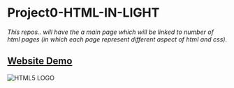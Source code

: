 # Project0-HTML-IN-LIGHT
*This repos.. will have the a main page which will be linked to number of html pages (in which each page represent different aspect of html and css).*

## [Website Demo](https://ninzarj01.github.io/Project0-HTML-IN-LIGHT/Main.html)  
![HTML5 LOGO](https://ninzarj01.github.io/Project0-HTML-IN-LIGHT/Images/html5-badge-h-css3-semantics.png "HTML5 LOGO")
